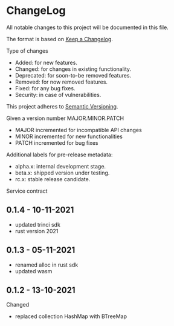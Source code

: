 ChangeLog
=========

All notable changes to this project will be documented in this file.

The format is based on [Keep a Changelog](http://keepachangelog.com).

Type of changes

* Added: for new features.
* Changed: for changes in existing functionality.
* Deprecated: for soon-to-be removed features.
* Removed: for now removed features.
* Fixed: for any bug fixes.
* Security: in case of vulnerabilities.

This project adheres to [Semantic Versioning](http://semver.org).

Given a version number MAJOR.MINOR.PATCH
* MAJOR incremented for incompatible API changes
* MINOR incremented for new functionalities
* PATCH incremented for bug fixes

Additional labels for pre-release metadata:
* alpha.x: internal development stage.
* beta.x: shipped version under testing.
* rc.x: stable release candidate.

Service contract

0.1.4 - 10-11-2021
------------------

* updated trinci sdk
* rust version 2021


0.1.3 - 05-11-2021
------------------

* renamed alloc in rust sdk
* updated wasm


0.1.2 - 13-10-2021
------------------

Changed
* replaced collection HashMap with BTreeMap

